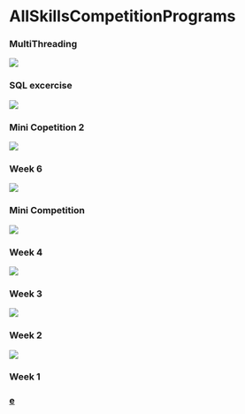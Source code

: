 # AllSkillsCompetitionPrograms

### MultiThreading
![](https://github.com/mrbru3/MultiThreadingManualResetEvent)

### SQL excercise
![](https://github.com/mrbru3/SkillsCompSQLexcercise)

### Mini Copetition 2
![](https://github.com/mrbru3/minicompetition2)

### Week 6
![](https://github.com/mrbru3/SkillsCompPhoneProgram)

### Mini Competition
![](https://github.com/mrbru3/MiniCompetition)

### Week 4
![](https://github.com/mrbru3/SkillsCompWeek11)

### Week 3
![](https://github.com/mrbru3/SkillsCompWeek10)

### Week 2
![](https://github.com/mrbru3/SkillsCompWeek2)

### Week 1
### [e](https://github.com/mrbru3/SkillsCompWeek1)
